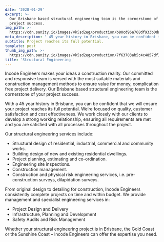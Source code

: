 ```yaml
---
date: '2020-01-29'
excerpt: >-
  Our Brisbane based structural engineering team is the cornerstone of your
  project success.
img_path: >-
  https://cdn.sanity.io/images/vk5sd2eg/production/b80cd96a768df933b0daff54d6aa1b52f6b9ffde-800x600.gif
meta_description: ' 45 year history in Brisbane, you can be confident that we will ensure your project reaches its full potential. We’re focused on quality, customer satisfaction.'
subtitle: Project reaches its full potential.
template: post
thumb_img_path: >-
  https://cdn.sanity.io/images/vk5sd2eg/production/7f63703ab5c4c4857df11df2e297e498f52a5c31-800x600.gif
title: 'Structural Engineering '
---
```

Incode Engineers makes your ideas a construction reality. Our committed and responsive team is versed with the most suitable materials and construction management methods to ensure value for money, complication free project delivery. Our Brisbane based structural engineering team is the cornerstone of your project success.


With a 45 year history in Brisbane, you can be confident that we will ensure your project reaches its full potential. We’re focused on quality, customer satisfaction and cost effectiveness. We work closely with our clients to develop a strong working relationship, ensuring all requirements are met and you are satisfied with all processes throughout the project.


Our structural engineering services include:

- Structural design of residential, industrial, commercial and community works.
- Building design of new and existing residential dwellings.
- Project planning, estimating and co-ordination.
- Engineering site inspections.
- Construction management.
- Construction and physical risk engineering services, i.e. pre-construction surveys, dilapidation surveys.

From original design to detailing for construction, Incode Engineers consistently complete projects on time and within budget. We provide management and specialist engineering services in:

- Project Design and Delivery
- Infrastructure, Planning and Development
- Safety Audits and Risk Management

Whether your structural engineering project is in Brisbane, the Gold Coast or the Sunshine Coast – Incode Engineers can offer the expertise you need.


